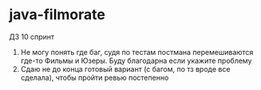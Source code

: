 # java-filmorate
ДЗ 10 спринт
1) Не могу понять где баг, судя по тестам постмана перемешиваются где-то Фильмы и Юзеры. Буду благодарна если укажите проблему
2) Сдаю не до конца готовый вариант (с багом, по тз вроде все сделала), чтобы пройти ревью постепенно
